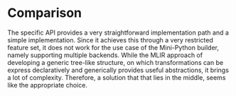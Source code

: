 # Comparison

The specific API provides a very straightforward implementation path
and a simple implementation.
Since it achieves this through a very restricted feature set,
it does not work for the use case of the Mini-Python builder,
namely supporting multiple backends.
While the MLIR approach of developing a generic tree-like structure,
on which transformations can be express declaratively and generically provides useful abstractions,
it brings a lot of complexity.
Therefore, a solution that that lies in the middle,
seems like the appropriate choice.
